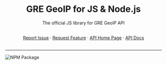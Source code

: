 <div align="center">
    <h1>GRE GeoIP for JS & Node.js</h1>
    <p>The official JS library for GRE GeoIP API</p>
    <br />
    <a href="https://github.com/gre-dev/GeoIP-JS/issues/new">Report Issue</a> · 
    <a href="https://github.com/gre-dev/GeoIP-JS/discussions/new">Request Feature</a> · 
    <a href="https://www.gredev.io/en/GeoIP" target="_BLANK">API Home Page</a> · 
    <a href="https://geoip-docs.gredev.io" target="_BLANK">API Docs</a>
</div>
<br />

---

![NPM Package](https://img.shields.io/badge/npm-CB3837?style=for-the-badge&logo=npm&logoColor=white "NPM Package")